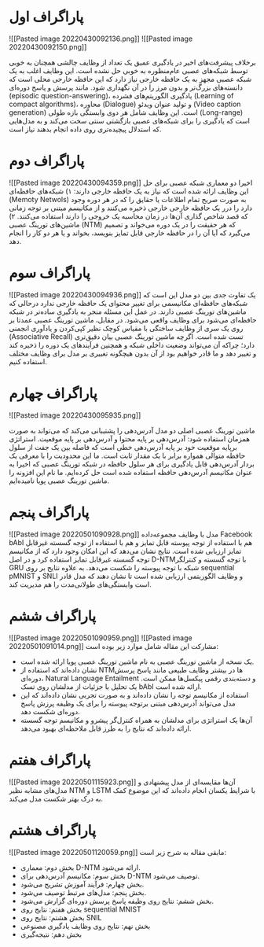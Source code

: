 # پاراگراف اول

![[Pasted image 20220430092136.png]]
![[Pasted image 20220430092150.png]]

برخلاف پیشرفت‌های اخیر در یادگیری عمیق یک تعداد از وظایف چالشی همچنان به خوبی توسط شبکه‌های عصبی عام‌منظوره به خوبی حل نشده است. این وظایف اغلب به یک شبکه عصبی مجهز به یک حافظه خارجی نیاز دارد که این حافظه خارجی محلی است که دانسته‌های بزرگ‌تر و بدون مرز را در آن نگهداری شود. مانند پرسش و پاسخ دوره‌ای (episodic question-answering)، یادگیری الگوریتم‌های فشرده (Learning of compact algorithms)، محاوره (Dialogue) و تولید عنوان ویدئو (Video caption generation) است.
این وظایف شامل هر دوی وابستگی بازه طولی (Long-range) است که یادگیری را برای شبکه‌های عصبی بازگشتی سنتی سخت می‌کند و به مدل‌هایی که استدلال پیچیده‌تری روی داده انجام بدهند نیاز است.

# پاراگراف دوم
![[Pasted image 20220430094359.png]]
اخیرا دو معماری شبکه عصبی برای حل این وظایف ارائه شده است که نیاز به یک حافظه خارجی دارند:
۱) شبکه‌های حافظه‌ای (Memoty Netwols) به صورت صریح تمام اطلاعات یا حقایق را که در هر دوره وجود دارد را درر یک حافظه خارجی خارجی ذخیره می‌کنند و از مکانیسم مبتنی بر توجه زمانی که قصد شاخص گذاری آن‌ها در زمان محاسبه یک خروجی را دارند استفاده می‌کنند.
۲) ماشین‌های تورینگ عصبی (NTM) که هر حقیقت را در یک دوره می‌خواند و تصمیم می‌گیرد که آیا آن را در حافظه خارجی قابل تمایز بنویسد، بخواند و یا هر دو کار را انجام دهد.

# پاراگراف سوم
![[Pasted image 20220430094936.png]]
یک تفاوت جدی بین دو مدل این است که شبکه‌های حافظه‌ای مکانیسمی برای تغییر محتوای یک حافظه خارجی ندارد درحالی که ماشین‌های تورینگ عصبی دارند. در عمل این مسئله منجر به یادگیری ساده‌تر در شبکه حافظه‌ای می‌شود برای وظایف واقعی می‌شود.
در مقابل، ماشین تورینگ عصبی عمدتا بر روی یک سری از وظایف ساختگی  با مقیاس کوچک نظیر کپی‌کردن و یادآوری انجمنی (Associative Recall) تست شده است. اگرچه ماشین تورینگ عصبی بیان دقیق‌تری دارد؛ چراکه آن می‌تواند وضعیت داخلی شبکه و همچنین فرآیند‌های یک دوره را ذخیره کند و تغییر دهد و ما قادر خواهیم بود از آن بدون هیچگونه تغییری بر مدل برای وظایف مختلف استفاده کنیم.


# پاراگراف چهارم
![[Pasted image 20220430095935.png]]

ماشین تورینگ عصبی اصلی دو مدل آدرس‌دهی را پشتیبانی می‌کند که می‌تواند به صورت همزمان استفاده شود: آدرس‌دهی بر پایه محتوا و آدرس‌دهی بر پایه موقعیت. استراتژی برپایه موقعیت خود بر پایه آدرس‌دهی خطی است که فاصله بین یک جفت از سلول حافظه متوالی همواره برابر با یک مقدار ثابت است. ما این محدودیت را با معرفی یک بردار آدرس‌دهی قابل یادگیری برای هر سلول حافظه در شبکه تورینگ عصبی که اخیرا به عنوان مکانیسم آدرس‌دهی حافظه استفاده شده است حل کرده‌ایم. ما نام این افزونه را ماشین تورینگ عصبی پویا نامیده‌ایم.

# پاراگراف پنجم
![[Pasted image 20220501090928.png]]
مدل با وظایف مجموعه‌داده Facebook bAbI هم با استفاده از توجه پیوسته قابل تمایز و هم با استفاده از توجه گسسته غیرقابل تمایز ارزیابی شده است. نتایج نشان می‌دهد که این امکان وجود دارد که از مکانیسم توجه گسسته غیرقابل تمایز استفاده کرد و در اصل D-NTM‌با توجه گسسته و کنترلگر GRU شبکه با توجه پیوسته را شکست می‌دهد. 
به علاوه نتایج بر روی sequential pMNIST و SNLI و وظایف الگوریتمی ارزیابی شده است تا نشان دهند که مدل قادر است وابستگی‌های طولانی‌مدت را هم مدیریت کند.

# پاراگراف ششم
![[Pasted image 20220501090959.png]]
![[Pasted image 20220501091014.png]]
مشارکت این مقاله شامل موارد زیر بوده است:
* یک نسخه از ماشین تورینگ عصبی به نام ماشین تورینگ عصبی پویا ارائه شده است.
* نشان داده‌اند که استفاده از NTMها در بیشتر وظایف طبیعی مانند پاسخ پرسش دوره‌ای، Natural Language Entailment و دسته‌بندی رقمی پیکسل‌ها ممکن است. یک تحلیل با جزئیات از مدلشان روی تسک bAbI ارائه شده است.
* استفاده از مکانیسم توجه را نشان داده‌اند و به صورت تجربی نشان داده‌اند که این مدل می‌تواند آدرس‌دهی مبتنی برتوجه پیوسته را برای یک وظیفه پرزش پاسخ دوره‌ای شکست دهد.
* آن‌ها یک استراتژی برای مدلشان به همراه کنترل‌گر پیشرو و مکانیسم توجه گسسته ارائه داده‌اند که نتایج را به طرز قابل ملاحظه‌ای بهبود می‌دهد.

# پاراگراف هفتم
![[Pasted image 20220501115923.png]]
آن‌ها مقایسه‌ای از مدل پیشنهادی و مدل‌های مشابه نظیر NTM و LSTM با شرایط یکسان انجام داده‌اند که این موضوع کمک به درک بهتر شکست مدل می‌کند.

# پاراگراف هشتم
![[Pasted image 20220501120059.png]]
مابقی مقاله به شرح زیر است:
* بخش دوم: معماری D-NTM‌ ارائه می‌شود.
* بخش سوم: مکانیسم آدرس‌دهی برای D-NTM توصیف می‌شود.
* بخش چهارم: فرآیند آموزش تشریح می‌شود.
* بخش پنجم: مدل‌های مرتبط توصیف می‌شود.
* بخش ششم: نتایج روی وظیفه پاسخ پرسش دوره‌ای گزارش می‌شود.
* بخش هفتم: نتایج روی sequential MNIST
* بخش هشتم: نتایج روی SNIL
* بخش نهم: نتایج روی وظایف یادگیری مصنوعی
* بخش دهم: نتیجه‌گیری